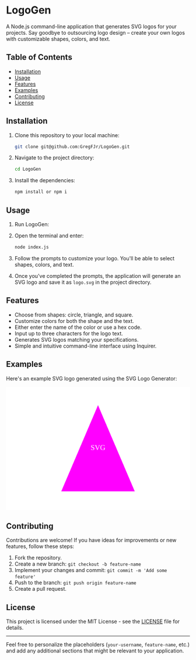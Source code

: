# LogoGen

A Node.js command-line application that generates SVG logos for your projects. Say goodbye to outsourcing logo design – create your own logos with customizable shapes, colors, and text.

## Table of Contents

- [Installation](#installation)
- [Usage](#usage)
- [Features](#features)
- [Examples](#examples)
- [Contributing](#contributing)
- [License](#license)

## Installation

1. Clone this repository to your local machine:

   ```sh
   git clone git@github.com:GregFJr/LogoGen.git
   ```

2. Navigate to the project directory:

   ```sh
   cd LogoGen
   ```

3. Install the dependencies:

   ```sh
   npm install or npm i
   ```

## Usage

1. Run LogoGen:

2. Open the terminal and enter:

   ```sh
   node index.js
   ```
3. Follow the prompts to customize your logo. You'll be able to select shapes, colors, and text.

4. Once you've completed the prompts, the application will generate an SVG logo and save it as `logo.svg` in the project directory.

## Features

- Choose from shapes: circle, triangle, and square.
- Customize colors for both the shape and the text.
- Either enter the name of the color or use a hex code.
- Input up to three characters for the logo text.
- Generates SVG logos matching your specifications.
- Simple and intuitive command-line interface using Inquirer.

## Examples

Here's an example SVG logo generated using the SVG Logo Generator:

![Generated Logo](/logo.svg)

## Contributing

Contributions are welcome! If you have ideas for improvements or new features, follow these steps:

1. Fork the repository.
2. Create a new branch: `git checkout -b feature-name`
3. Implement your changes and commit: `git commit -m 'Add some feature'`
4. Push to the branch: `git push origin feature-name`
5. Create a pull request.

## License

This project is licensed under the MIT License - see the [LICENSE](LICENSE) file for details.

---

Feel free to personalize the placeholders (`your-username`, `feature-name`, etc.) and add any additional sections that might be relevant to your application.